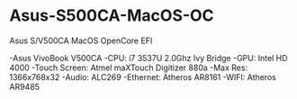 # Asus-S500CA-MacOS-OC
Asus S/V500CA MacOS OpenCore EFI 

-Asus VivoBook V500CA
-CPU: i7 3537U 2.0Ghz Ivy Bridge
-GPU: Intel HD 4000
-Touch Screen: Atmel maXTouch Digitizer 880a
-Max Res: 1366x768x32
-Audio: ALC269
-Ethernet: Atheros AR8161
-WIFI: Atheros AR9485
